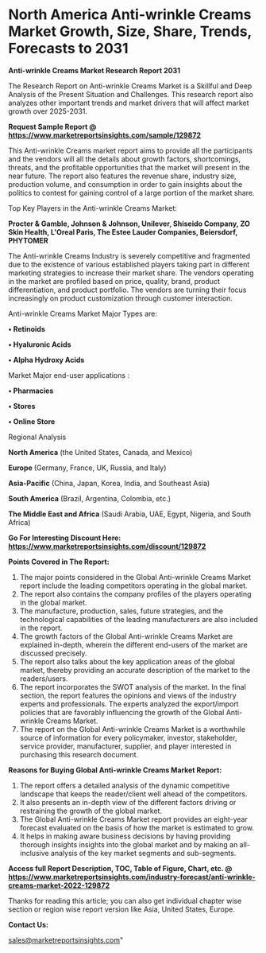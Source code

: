 # North America Anti-wrinkle Creams Market Growth, Size, Share, Trends, Forecasts to 2031

<strong>Anti-wrinkle Creams Market Research Report 2031</strong>

The Research Report on Anti-wrinkle Creams Market is a Skillful and Deep Analysis of the Present Situation and Challenges. This research report also analyzes other important trends and market drivers that will affect market growth over 2025-2031.

<strong>Request Sample Report @ <a href=https://www.marketreportsinsights.com/sample/129872>https://www.marketreportsinsights.com/sample/129872</a></strong>

This Anti-wrinkle Creams market report aims to provide all the participants and the vendors will all the details about growth factors, shortcomings, threats, and the profitable opportunities that the market will present in the near future. The report also features the revenue share, industry size, production volume, and consumption in order to gain insights about the politics to contest for gaining control of a large portion of the market share.

Top Key Players in the Anti-wrinkle Creams Market:

<strong>Procter & Gamble, Johnson & Johnson, Unilever, Shiseido Company, ZO Skin Health, L'Oreal Paris, The Estee Lauder Companies, Beiersdorf, PHYTOMER</strong>

The Anti-wrinkle Creams Industry is severely competitive and fragmented due to the existence of various established players taking part in different marketing strategies to increase their market share. The vendors operating in the market are profiled based on price, quality, brand, product differentiation, and product portfolio. The vendors are turning their focus increasingly on product customization through customer interaction.

Anti-wrinkle Creams Market Major Types are:

<strong>• Retinoids

• Hyaluronic Acids

• Alpha Hydroxy Acids</strong>

Market Major end-user applications :

<strong>• Pharmacies

• Stores

• Online Store</strong>

Regional Analysis

</u><strong><b>North America</b></strong> (the United States, Canada, and Mexico)

<strong><b>Europe </b></strong>(Germany, France, UK, Russia, and Italy)

<strong><b>Asia-Pacific</b></strong> (China, Japan, Korea, India, and Southeast Asia)

<strong><b>South America</b></strong> (Brazil, Argentina, Colombia, etc.)

<strong><b>The Middle East and Africa</b></strong> (Saudi Arabia, UAE, Egypt, Nigeria, and South Africa)

<strong>Go For Interesting Discount Here: <a href=https://www.marketreportsinsights.com/discount/129872>https://www.marketreportsinsights.com/discount/129872</a></strong>

<strong>Points Covered in The Report:</strong>
<ol>
  <li>The major points considered in the Global Anti-wrinkle Creams Market report include the leading competitors operating in the global market.</li>
  <li>The report also contains the company profiles of the players operating in the global market.</li>
  <li>The manufacture, production, sales, future strategies, and the technological capabilities of the leading manufacturers are also included in the report.</li>
  <li>The growth factors of the Global Anti-wrinkle Creams Market are explained in-depth, wherein the different end-users of the market are discussed precisely.</li>
  <li>The report also talks about the key application areas of the global market, thereby providing an accurate description of the market to the readers/users.</li>
  <li>The report incorporates the SWOT analysis of the market. In the final section, the report features the opinions and views of the industry experts and professionals. The experts analyzed the export/import policies that are favorably influencing the growth of the Global Anti-wrinkle Creams Market.</li>
  <li>The report on the Global Anti-wrinkle Creams Market is a worthwhile source of information for every policymaker, investor, stakeholder, service provider, manufacturer, supplier, and player interested in purchasing this research document.</li>
</ol>
<strong>Reasons for Buying Global Anti-wrinkle Creams Market Report:</strong>

<ol>
  <li>The report offers a detailed analysis of the dynamic competitive landscape that keeps the reader/client well ahead of the competitors.</li>
  <li>It also presents an in-depth view of the different factors driving or restraining the growth of the global market.</li>
  <li>The Global Anti-wrinkle Creams Market report provides an eight-year forecast evaluated on the basis of how the market is estimated to grow.</li>
  <li>It helps in making aware business decisions by having providing thorough insights insights into the global market and by making an all-inclusive analysis of the key market segments and sub-segments.</li>
</ol>
<strong>Access full Report Description, TOC, Table of Figure, Chart, etc. @ <a href=https://www.marketreportsinsights.com/industry-forecast/anti-wrinkle-creams-market-2022-129872>https://www.marketreportsinsights.com/industry-forecast/anti-wrinkle-creams-market-2022-129872</a></strong>


Thanks for reading this article; you can also get individual chapter wise section or region wise report version like Asia, United States, Europe.

<strong>Contact Us:</strong>

sales@marketreportsinsights.com"
